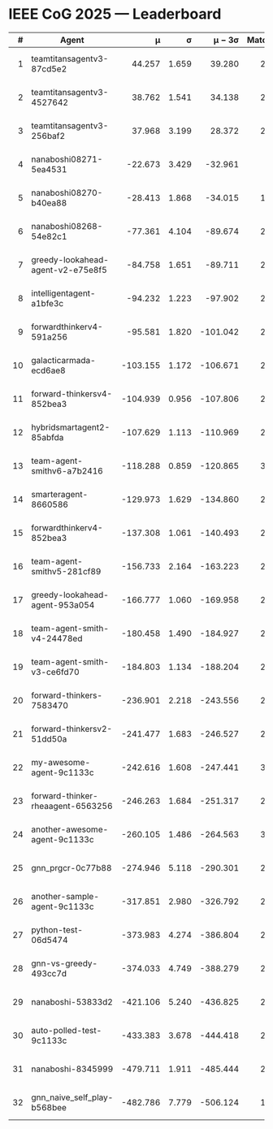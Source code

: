 # IEEE CoG 2025 — Leaderboard

| # | Agent | μ | σ | μ − 3σ | Matches | Updated |
|---:|---|---:|---:|---:|---:|---|
| 1 | teamtitansagentv3-87cd5e2 | 44.257 | 1.659 | 39.280 | 2620 | 2025-08-27 17:30 |
| 2 | teamtitansagentv3-4527642 | 38.762 | 1.541 | 34.138 | 2480 | 2025-08-27 17:30 |
| 3 | teamtitansagentv3-256baf2 | 37.968 | 3.199 | 28.372 | 2620 | 2025-08-27 17:30 |
| 4 | nanaboshi08271-5ea4531 | -22.673 | 3.429 | -32.961 | 820 | 2025-08-27 17:30 |
| 5 | nanaboshi08270-b40ea88 | -28.413 | 1.868 | -34.015 | 1478 | 2025-08-27 17:30 |
| 6 | nanaboshi08268-54e82c1 | -77.361 | 4.104 | -89.674 | 2298 | 2025-08-27 17:30 |
| 7 | greedy-lookahead-agent-v2-e75e8f5 | -84.758 | 1.651 | -89.711 | 2358 | 2025-08-27 17:30 |
| 8 | intelligentagent-a1bfe3c | -94.232 | 1.223 | -97.902 | 2356 | 2025-08-27 17:30 |
| 9 | forwardthinkerv4-591a256 | -95.581 | 1.820 | -101.042 | 2093 | 2025-08-27 17:30 |
| 10 | galacticarmada-ecd6ae8 | -103.155 | 1.172 | -106.671 | 2380 | 2025-08-27 17:30 |
| 11 | forward-thinkersv4-852bea3 | -104.939 | 0.956 | -107.806 | 2264 | 2025-08-27 17:30 |
| 12 | hybridsmartagent2-85abfda | -107.629 | 1.113 | -110.969 | 2182 | 2025-08-27 17:30 |
| 13 | team-agent-smithv6-a7b2416 | -118.288 | 0.859 | -120.865 | 3060 | 2025-08-27 17:30 |
| 14 | smarteragent-8660586 | -129.973 | 1.629 | -134.860 | 2184 | 2025-08-27 17:30 |
| 15 | forwardthinkerv4-852bea3 | -137.308 | 1.061 | -140.493 | 2047 | 2025-08-27 17:30 |
| 16 | team-agent-smithv5-281cf89 | -156.733 | 2.164 | -163.223 | 2680 | 2025-08-27 17:30 |
| 17 | greedy-lookahead-agent-953a054 | -166.777 | 1.060 | -169.958 | 2498 | 2025-08-27 17:30 |
| 18 | team-agent-smith-v4-24478ed | -180.458 | 1.490 | -184.927 | 2680 | 2025-08-27 17:30 |
| 19 | team-agent-smith-v3-ce6fd70 | -184.803 | 1.134 | -188.204 | 2600 | 2025-08-27 17:30 |
| 20 | forward-thinkers-7583470 | -236.901 | 2.218 | -243.556 | 2760 | 2025-08-27 17:30 |
| 21 | forward-thinkersv2-51dd50a | -241.477 | 1.683 | -246.527 | 2946 | 2025-08-27 17:30 |
| 22 | my-awesome-agent-9c1133c | -242.616 | 1.608 | -247.441 | 3280 | 2025-08-27 17:30 |
| 23 | forward-thinker-rheaagent-6563256 | -246.263 | 1.684 | -251.317 | 2606 | 2025-08-27 17:30 |
| 24 | another-awesome-agent-9c1133c | -260.105 | 1.486 | -264.563 | 3040 | 2025-08-27 17:30 |
| 25 | gnn_prgcr-0c77b88 | -274.946 | 5.118 | -290.301 | 2180 | 2025-08-27 17:30 |
| 26 | another-sample-agent-9c1133c | -317.851 | 2.980 | -326.792 | 2760 | 2025-08-27 17:30 |
| 27 | python-test-06d5474 | -373.983 | 4.274 | -386.804 | 2150 | 2025-08-27 17:30 |
| 28 | gnn-vs-greedy-493cc7d | -374.033 | 4.749 | -388.279 | 2380 | 2025-08-27 17:30 |
| 29 | nanaboshi-53833d2 | -421.106 | 5.240 | -436.825 | 2240 | 2025-08-27 17:30 |
| 30 | auto-polled-test-9c1133c | -433.383 | 3.678 | -444.418 | 2220 | 2025-08-27 17:30 |
| 31 | nanaboshi-8345999 | -479.711 | 1.911 | -485.444 | 2590 | 2025-08-27 17:30 |
| 32 | gnn_naive_self_play-b568bee | -482.786 | 7.779 | -506.124 | 1960 | 2025-08-27 17:30 |
